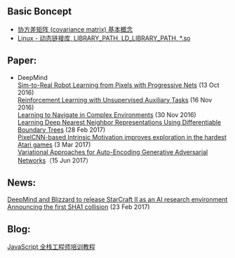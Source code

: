 ## Basic Boncept
* [协方差矩阵 (covariance matrix) 基本概念](http://pinkyjie.com/2010/08/31/covariance/)  
* [Linux - 动态链接库, LIBRARY_PATH, LD_LIBRARY_PATH, \*.so](https://github.com/shinpoi/git_learn/blob/master/closet/Linux%E7%8E%AF%E5%A2%83%E5%8F%98%E9%87%8FLD_LIBRARY_PATH.txt)

## Paper:
* DeepMind  
[Sim-to-Real Robot Learning from Pixels with Progressive Nets](https://arxiv.org/abs/1610.04286) (13 Oct 2016)  
[Reinforcement Learning with Unsupervised Auxiliary Tasks](https://arxiv.org/abs/1611.05397) (16 Nov 2016)  
[Learning to Navigate in Complex Environments](https://arxiv.org/abs/1611.03673) (30 Nov 2016)  
[Learning Deep Nearest Neighbor Representations Using Differentiable Boundary Trees](https://arxiv.org/abs/1702.08833) (28 Feb 2017)  
[PixelCNN-based Intrinsic Motivation improves exploration in the hardest Atari games](https://arxiv.org/abs/1703.01310) (3 Mar 2017)  
[Variational Approaches for Auto-Encoding Generative Adversarial Networks](https://arxiv.org/abs/1706.04987)（15 Jun 2017）  

## News:
[DeepMind and Blizzard to release StarCraft II as an AI research environment](https://deepmind.com/blog/deepmind-and-blizzard-release-starcraft-ii-ai-research-environment/)  
[Announcing the first SHA1 collision](https://security.googleblog.com/2017/02/announcing-first-sha1-collision.html) (23 Feb 2017)  


## Blog:
[JavaScript 全栈工程师培训教程](http://www.ruanyifeng.com/blog/2016/11/javascript.html)
